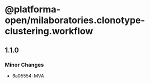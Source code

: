 # @platforma-open/milaboratories.clonotype-clustering.workflow

## 1.1.0

### Minor Changes

- 6a05554: MVA
